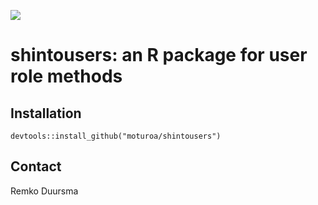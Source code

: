 ![](https://badgen.net/badge/shintolabs/utility/purple)
# shintousers: an R package for user role methods


## Installation

```
devtools::install_github("moturoa/shintousers")
```


## Contact

Remko Duursma
